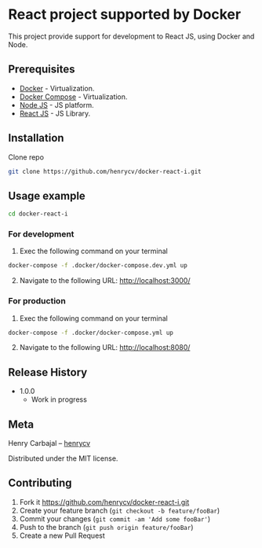 # React project supported by Docker
This project provide support for development to React JS, using Docker and Node.



## Prerequisites

* [Docker](https://www.docker.com/) - Virtualization.
* [Docker Compose](https://docs.docker.com/compose/) - Virtualization.
* [Node JS](https://nodejs.org/) - JS platform.
* [React JS](https://reactjs.org/) - JS Library.

## Installation

Clone repo
```sh
git clone https://github.com/henrycv/docker-react-i.git
```

## Usage example
```sh
cd docker-react-i
```

### For development 
1. Exec the following command on your terminal
```sh
docker-compose -f .docker/docker-compose.dev.yml up

```
2. Navigate to the following URL: 
[http://localhost:3000/](http://localhost:3000)


### For production 
1. Exec the following command on your terminal
```sh
docker-compose -f .docker/docker-compose.yml up
```
2. Navigate to the following URL: 
[http://localhost:8080/](http://localhost:8080)

## Release History
* 1.0.0
    * Work in progress

## Meta

Henry Carbajal – [henrycv](https://about.me/henrycv) 

Distributed under the MIT license.

## Contributing

1. Fork it https://github.com/henrycv/docker-react-i.git
2. Create your feature branch (`git checkout -b feature/fooBar`)
3. Commit your changes (`git commit -am 'Add some fooBar'`)
4. Push to the branch (`git push origin feature/fooBar`)
5. Create a new Pull Request
